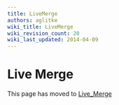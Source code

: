 ```yaml
---
title: LiveMerge
authors: aglitke
wiki_title: LiveMerge
wiki_revision_count: 20
wiki_last_updated: 2014-04-09
---
```


# Live Merge

This page has moved to [Live_Merge](Live_Merge)
